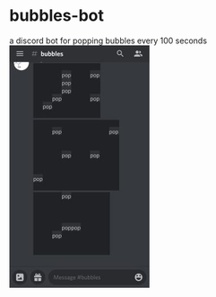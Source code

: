 # bubbles-bot
a discord bot for popping bubbles every 100 seconds
![bubblesimage](https://raw.githubusercontent.com/Sadtrxsh/bubbles-bot/main/bubblesbot.jpeg)

